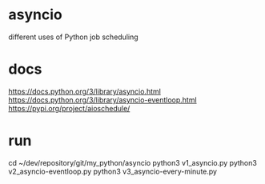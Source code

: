 # asyncio
different uses of Python job scheduling

# docs
https://docs.python.org/3/library/asyncio.html
https://docs.python.org/3/library/asyncio-eventloop.html
https://pypi.org/project/aioschedule/

# run
cd ~/dev/repository/git/my_python/asyncio
python3 v1_asyncio.py
python3 v2_asyncio-eventloop.py
python3 v3_asyncio-every-minute.py